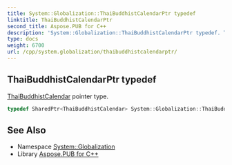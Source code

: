 ```yaml
---
title: System::Globalization::ThaiBuddhistCalendarPtr typedef
linktitle: ThaiBuddhistCalendarPtr
second_title: Aspose.PUB for C++
description: 'System::Globalization::ThaiBuddhistCalendarPtr typedef. ThaiBuddhistCalendar pointer type in C++.'
type: docs
weight: 6700
url: /cpp/system.globalization/thaibuddhistcalendarptr/
---
```

## ThaiBuddhistCalendarPtr typedef


[ThaiBuddhistCalendar](../thaibuddhistcalendar/) pointer type.

```cpp
typedef SharedPtr<ThaiBuddhistCalendar> System::Globalization::ThaiBuddhistCalendarPtr
```

## See Also

* Namespace [System::Globalization](../)
* Library [Aspose.PUB for C++](../../)
